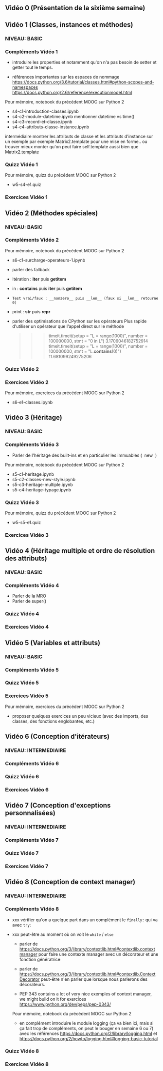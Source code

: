 ## Vidéo 0 (Présentation de la sixième semaine)


## Vidéo 1 (Classes, instances et méthodes)
### NIVEAU: BASIC
### Compléments Vidéo 1

* introduire les properties et notamment qu'on n'a pas besoin de
  setter et getter tout le temps.

* références importantes sur les espaces de nommage
  https://docs.python.org/3.6/tutorial/classes.html#python-scopes-and-namespaces
  https://docs.python.org/2.6/reference/executionmodel.html

Pour mémoire, notebook du précédent MOOC sur Python 2

* s4-c1-introduction-classes.ipynb
* s4-c2-module-datetime.ipynb mentionner datetime
  vs time()
* s4-c3-record-et-classe.ipynb
* s4-c4-attributs-classe-instance.ipynb

intermédiaire montrer les attributs de classe et les attributs
d'instance sur un exemple par exemple Matrix2.template pour une mise
en forme..  ou trouver mieux monter qu'on peut faire self.template
aussi bien que Matrix2.template

### Quizz Vidéo 1

Pour mémoire, quizz du précédent MOOC sur Python 2
* w5-s4-e1.quiz

### Exercices Vidéo 1


## Vidéo 2 (Méthodes spéciales)
### NIVEAU: BASIC
### Compléments Vidéo 2

Pour mémoire, notebook du précédent MOOC sur Python 2
* s6-c1-surcharge-operateurs-1.ipynb

* parler des fallback
 * Itération : __iter__ puis __getitem__
 * in :  __contains__ puis __iter__ puis __getitem__
 *     Test vrai/faux : __nonzero__ puis __len__ (faux si __len__ retourne 0)
 * print : __str__ puis __repr__

* parler des optimisations de CPython sur les opérateurs
     Plus rapide d'utiliser un opérateur que l'appel direct sur le méthode
     >>> timeit.timeit(setup = "L = range(1000)", number = 100000000, stmt = "0 in L")
     3.1706046182752914
     >>> timeit.timeit(setup = "L = range(1000)", number = 100000000, stmt = "L.__contains__(0)")
     11.681099249275206

### Quizz Vidéo 2
### Exercices Vidéo 2

Pour mémoire, exercices du précédent MOOC sur Python 2

   * s6-e1-classes.ipynb


## Vidéo 3 (Héritage)
### NIVEAU: BASIC
### Compléments Vidéo 3

* Parler de l'héritage des built-ins et en particulier les immuables
   (  new  )

Pour mémoire, notebook du précédent MOOC sur Python 2

* s5-c1-heritage.ipynb
* s5-c2-classes-new-style.ipynb
* s5-c3-heritage-multiple.ipynb
* s5-c4-heritage-typage.ipynb

### Quizz Vidéo 3
Pour mémoire, quizz du précédent MOOC sur Python 2

* w5-s5-e1.quiz

### Exercices Vidéo 3


## Vidéo 4 (Héritage multiple et ordre de résolution des attributs)
### NIVEAU: BASIC
### Compléments Vidéo 4

* Parler de la MRO
* Parler de super()

### Quizz Vidéo 4
### Exercices Vidéo 4


## Vidéo 5 (Variables et attributs)
### NIVEAU: BASIC
### Compléments Vidéo 5
### Quizz Vidéo 5
### Exercices Vidéo 5

Pour mémoire, exercices du précédent MOOC sur Python 2

* proposer quelques exercices un peu vicieux (avec des imports, des
     classes, des fonctions englobantes, etc.)


## Vidéo 6 (Conception d'itérateurs)
### NIVEAU: INTERMEDIAIRE
### Compléments Vidéo 6

### Quizz Vidéo 6
### Exercices Vidéo 6


## Vidéo 7 (Conception d'exceptions personnalisées)
### NIVEAU: INTERMEDIAIRE
### Compléments Vidéo 7
### Quizz Vidéo 7
### Exercices Vidéo 7


## Vidéo 8 (Conception de context manager)
### NIVEAU: INTERMEDIAIRE
### Compléments Vidéo 8

* xxx vérifier qu'on a quelque part dans un complément le `finally:` qui va avec `try:`
* xxx peut-être au moment où on voit le `while` / `else`

   * parler de
     https://docs.python.org/3/library/contextlib.html#contextlib.contextmanager
     pour faire une contexte manager avec un décorateur et une
     fonction génératrice

   * parler de
     https://docs.python.org/3/library/contextlib.html#contextlib.ContextDecorator
     peut-être n'en parler que lorsque nous parlerons des décorateurs.


   * PEP 343 contains a lot of very nice exemples of context manager,
     we might build on it for exercices
     https://www.python.org/dev/peps/pep-0343/

   Pour mémoire, notebook du précédent MOOC sur Python 2

   * en complément introduire le module logging (ça va bien ici, mais
     si ça fait trop de compléments, on peut le bouger en semaine 6 ou
     7) avec les références
     https://docs.python.org/2/library/logging.html et
     https://docs.python.org/2/howto/logging.html#logging-basic-tutorial

### Quizz Vidéo 8
### Exercices Vidéo 8
